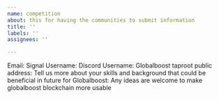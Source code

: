 ```yaml
---
name: competition
about: this for having the communities to submit information
title: ''
labels: ''
assignees: ''

---
```


Email:
Signal Username:
Discord Username:
Globalboost taproot public address:
Tell us more about your skills and background that could be beneficial in future for Globalboost:
Any ideas are welcome to make globalboost blockchain more usable
